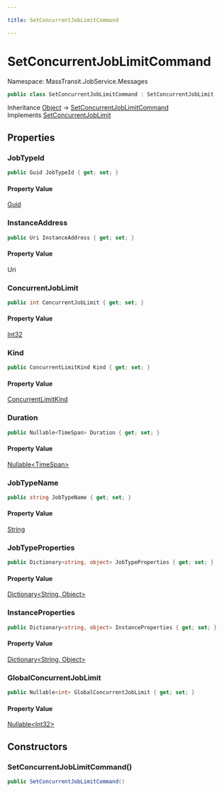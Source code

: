 ```yaml
---

title: SetConcurrentJobLimitCommand

---
```


# SetConcurrentJobLimitCommand

Namespace: MassTransit.JobService.Messages

```csharp
public class SetConcurrentJobLimitCommand : SetConcurrentJobLimit
```

Inheritance [Object](https://learn.microsoft.com/en-us/dotnet/api/system.object) → [SetConcurrentJobLimitCommand](../masstransit-jobservice-messages/setconcurrentjoblimitcommand)<br/>
Implements [SetConcurrentJobLimit](../../masstransit-abstractions/masstransit-contracts-jobservice/setconcurrentjoblimit)

## Properties

### **JobTypeId**

```csharp
public Guid JobTypeId { get; set; }
```

#### Property Value

[Guid](https://learn.microsoft.com/en-us/dotnet/api/system.guid)<br/>

### **InstanceAddress**

```csharp
public Uri InstanceAddress { get; set; }
```

#### Property Value

Uri<br/>

### **ConcurrentJobLimit**

```csharp
public int ConcurrentJobLimit { get; set; }
```

#### Property Value

[Int32](https://learn.microsoft.com/en-us/dotnet/api/system.int32)<br/>

### **Kind**

```csharp
public ConcurrentLimitKind Kind { get; set; }
```

#### Property Value

[ConcurrentLimitKind](../../masstransit-abstractions/masstransit-contracts-jobservice/concurrentlimitkind)<br/>

### **Duration**

```csharp
public Nullable<TimeSpan> Duration { get; set; }
```

#### Property Value

[Nullable\<TimeSpan\>](https://learn.microsoft.com/en-us/dotnet/api/system.nullable-1)<br/>

### **JobTypeName**

```csharp
public string JobTypeName { get; set; }
```

#### Property Value

[String](https://learn.microsoft.com/en-us/dotnet/api/system.string)<br/>

### **JobTypeProperties**

```csharp
public Dictionary<string, object> JobTypeProperties { get; set; }
```

#### Property Value

[Dictionary\<String, Object\>](https://learn.microsoft.com/en-us/dotnet/api/system.collections.generic.dictionary-2)<br/>

### **InstanceProperties**

```csharp
public Dictionary<string, object> InstanceProperties { get; set; }
```

#### Property Value

[Dictionary\<String, Object\>](https://learn.microsoft.com/en-us/dotnet/api/system.collections.generic.dictionary-2)<br/>

### **GlobalConcurrentJobLimit**

```csharp
public Nullable<int> GlobalConcurrentJobLimit { get; set; }
```

#### Property Value

[Nullable\<Int32\>](https://learn.microsoft.com/en-us/dotnet/api/system.nullable-1)<br/>

## Constructors

### **SetConcurrentJobLimitCommand()**

```csharp
public SetConcurrentJobLimitCommand()
```
